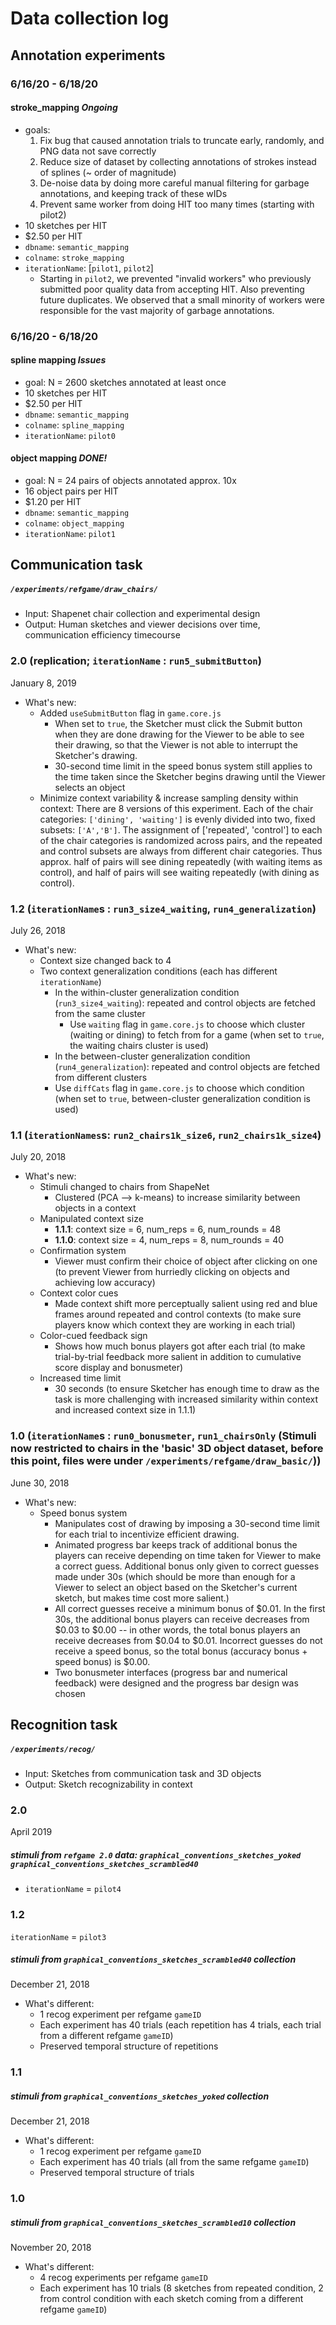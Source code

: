 # Data collection log

## Annotation experiments

### 6/16/20 - 6/18/20

#### stroke_mapping _Ongoing_
* goals:
    1. Fix bug that caused annotation trials to truncate early, randomly, and PNG data not save correctly 
    2. Reduce size of dataset by collecting annotations of strokes instead of splines (~ order of magnitude)
    3. De-noise data by doing more careful manual filtering for garbage annotations, and keeping track of these wIDs
    4. Prevent same worker from doing HIT too many times (starting with pilot2)
* 10 sketches per HIT
* $2.50 per HIT
* `dbname`: `semantic_mapping`
* `colname`: `stroke_mapping`
* `iterationName`: [`pilot1`, `pilot2`]
    * Starting in `pilot2`, we prevented "invalid workers" who previously submitted poor quality data from accepting HIT. Also preventing future duplicates. We observed that a small minority of workers were responsible for the vast majority of garbage annotations. 

### 6/16/20 - 6/18/20

#### spline mapping _Issues_
* goal: N = 2600 sketches annotated at least once
* 10 sketches per HIT
* $2.50 per HIT
* `dbname`: `semantic_mapping`
* `colname`: `spline_mapping`
* `iterationName`: `pilot0`

#### object mapping _DONE!_
* goal: N = 24 pairs of objects annotated approx. 10x
* 16 object pairs per HIT
* $1.20 per HIT
* `dbname`: `semantic_mapping`
* `colname`: `object_mapping`
* `iterationName`: `pilot1`

## Communication task

#####  `/experiments/refgame/draw_chairs/`
- Input: Shapenet chair collection and experimental design
- Output: Human sketches and viewer decisions over time, communication efficiency timecourse

### 2.0 (replication; `iterationName` : `run5_submitButton`)

January 8, 2019

- What's new:
  - Added `useSubmitButton` flag in `game.core.js`
    - When set to `true`, the Sketcher must click the Submit button when they are done drawing for the Viewer to be able to see their drawing, so that the Viewer is not able to interrupt the Sketcher's drawing.
    - 30-second time limit in the speed bonus system still applies to the time taken since the Sketcher begins drawing until the Viewer selects an object 
  - Minimize context variability & increase sampling density within context: There are 8 versions of this experiment. Each of the chair categories: `['dining', 'waiting']` is evenly divided into two, fixed subsets: `['A','B']`. The assignment of ['repeated', 'control'] to each of the chair categories is randomized across pairs, and the repeated and control subsets are always from different chair categories. Thus approx. half of pairs will see dining repeatedly (with waiting items as control), and half of pairs will see waiting repeatedly (with dining as control). 

### 1.2 (`iterationName`s : `run3_size4_waiting`, `run4_generalization`)

July 26, 2018

- What's new:
  - Context size changed back to 4
  - Two context generalization conditions (each has different `iterationName`)
    - In the within-cluster generalization condition (`run3_size4_waiting`): repeated and control objects are fetched from the same cluster
      - Use `waiting` flag in `game.core.js` to choose which cluster (waiting or dining) to fetch from for a game (when set to `true`, the waiting chairs cluster is used)
    - In the between-cluster generalization condition (`run4_generalization`): repeated and control objects are fetched from different clusters
    - Use `diffCats` flag in `game.core.js` to choose which condition (when set to `true`, between-cluster generalization condition is used)

### 1.1 (`iterationNames`s: `run2_chairs1k_size6`, `run2_chairs1k_size4`)

July 20, 2018

- What's new:
  - Stimuli changed to chairs from ShapeNet
    - Clustered (PCA --> k-means) to increase similarity between objects in a context
  - Manipulated context size
    - **1.1.1**: context size = 6, num_reps = 6, num_rounds = 48
    - **1.1.0**: context size = 4, num_reps = 8, num_rounds = 40
  - Confirmation system
    - Viewer must confirm their choice of object after clicking on one (to prevent Viewer from hurriedly clicking on objects and achieving low accuracy)
  - Context color cues
    - Made context shift more perceptually salient using red and blue frames around repeated and control contexts (to make sure players know which context they are working in each trial)
  - Color-cued feedback sign
    - Shows how much bonus players got after each trial (to make trial-by-trial feedback more salient in addition to cumulative score display and bonusmeter)
  - Increased time limit
    - 30 seconds (to ensure Sketcher has enough time to draw as the task is more challenging with increased similarity within context and increased context size in 1.1.1)


### 1.0 (`iterationName`s : `run0_bonusmeter`, `run1_chairsOnly` (Stimuli now restricted to chairs in the 'basic' 3D object dataset, before this point, files were under `/experiments/refgame/draw_basic/`))

June 30, 2018

- What's new:
  - Speed bonus system
    - Manipulates cost of drawing by imposing a 30-second time limit for each trial to incentivize efficient drawing.
    - Animated progress bar keeps track of additional bonus the players can receive depending on time taken for Viewer
      to make a correct guess. Additional bonus only given to correct guesses made under 30s (which should be more than enough for a Viewer to select an object based on the Sketcher's current sketch, but makes time cost more salient.)
    - All correct guesses receive a minimum bonus of $0.01. In the first 30s, the additional bonus players can receive       decreases from $0.03 to $0.00 -- in other words, the total bonus players an receive decreases from $0.04 to $0.01. Incorrect guesses do not receive a speed bonus, so the total bonus (accuracy bonus + speed bonus) is $0.00.
    - Two bonusmeter interfaces (progress bar and numerical feedback) were designed and the progress bar design was chosen


## Recognition task

##### `/experiments/recog/`
- Input: Sketches from communication task and 3D objects
- Output: Sketch recognizability in context

### 2.0

April 2019

##### stimuli from `refgame 2.0` data: `graphical_conventions_sketches_yoked` `graphical_conventions_sketches_scrambled40` 
- `iterationName` = `pilot4`

### 1.2
`iterationName` = `pilot3`

##### stimuli from `graphical_conventions_sketches_scrambled40` collection

December 21, 2018

- What's different:
  - 1 recog experiment per refgame `gameID`
  - Each experiment has 40 trials (each repetition has 4 trials, each trial from a different refgame `gameID`)
  - Preserved temporal structure of repetitions

### 1.1

##### stimuli from `graphical_conventions_sketches_yoked` collection

December 21, 2018

- What's different:
  - 1 recog experiment per refgame `gameID`
  - Each experiment has 40 trials (all from the same refgame `gameID`)
  - Preserved temporal structure of trials

### 1.0

##### stimuli from `graphical_conventions_sketches_scrambled10` collection

November 20, 2018  

- What's different:
  - 4 recog experiments per refgame `gameID`
  - Each experiment has 10 trials (8 sketches from repeated condition, 2 from control condition with each sketch coming from a different refgame `gameID`)
